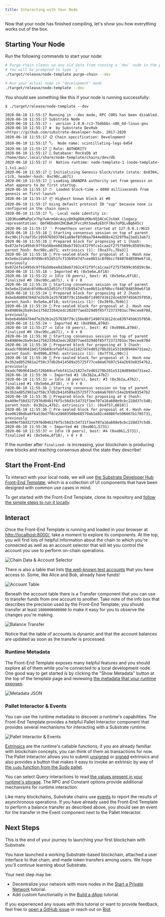 ```yaml
---
title: Interacting with Your Node
---
```


Now that your node has finished compiling, let's show you how everything works out of the box.

## Starting Your Node

Run the following commands to start your node:

```bash
# Purge chain cleans up any old data from running a `dev` node in the past
# You will be prompted to type `y`
./target/release/node-template purge-chain --dev

# Run your actual node in "development" mode
./target/release/node-template --dev
```

You should see something like this if your node is running successfully:

```
$ ./target/release/node-template --dev

2020-06-10 11:55:17 Running in --dev mode, RPC CORS has been disabled.
2020-06-10 11:55:17 Substrate Node
2020-06-10 11:55:17 ✌️  version 2.0.0-rc3-7b4bbbc-x86_64-linux-gnu
2020-06-10 11:55:17 ❤️  by Substrate DevHub <https://github.com/substrate-developer-hub>, 2017-2020
2020-06-10 11:55:17 📋 Chain specification: Development
2020-06-10 11:55:17 🏷  Node name: scintillating-legs-6454
2020-06-10 11:55:17 👤 Role: AUTHORITY
2020-06-10 11:55:17 💾 Database: RocksDb at /home/dan/.local/share/node-template/chains/dev/db
2020-06-10 11:55:17 ⛓  Native runtime: node-template-1 (node-template-1.tx1.au1)
2020-06-10 11:55:17 🔨 Initializing Genesis block/state (state: 0x8304…c1cb, header-hash: 0xc90c…ab71)
2020-06-10 11:55:17 👴 Loading GRANDPA authority set from genesis on what appears to be first startup.
2020-06-10 11:55:17 ⏱  Loaded block-time = 6000 milliseconds from genesis on first-launch
2020-06-10 11:55:17 📦 Highest known block at #0
2020-06-10 11:55:17 Using default protocol ID "sup" because none is configured in the chain specs
2020-06-10 11:55:17 🏷  Local node identity is: 12D3KooWMaPpCv7hp7wArmG6cAuyz8HXqD88zKNvVQ34CoCJsXmX (legacy representation: QmfHEbdmVZHCBwKJFvczRt5owAzEbtF7Ao7oPQLvBq645c)
2020-06-10 11:55:17 〽️ Prometheus server started at 127.0.0.1:9615
2020-06-10 11:55:18 🙌 Starting consensus session on top of parent 0xc90c17cdaf35c1959765037041a89ef8fd0aa7844e868c42329f9a23ed13ab71
2020-06-10 11:55:18 🎁 Prepared block for proposing at 1 [hash: 0x872efe1495dc97f8a56bee8d38eb7392c472f9fca1caa2f27575699c85859c8e; parent_hash: 0xc90c…ab71; extrinsics (1): [0xa37c…78a3]]
2020-06-10 11:55:18 🔖 Pre-sealed block for proposal at 1. Hash now 0x5e6e22a6dc07d9bc652d51fcf33b9547d7cee0b51c8f0bccf8407848599e6f18, previously 0x872efe1495dc97f8a56bee8d38eb7392c472f9fca1caa2f27575699c85859c8e.
2020-06-10 11:55:18 ✨ Imported #1 (0x5e6e…6f18)
2020-06-10 11:55:22 💤 Idle (0 peers), best: #1 (0x5e6e…6f18), finalized #0 (0xc90c…ab71), ⬇ 0 ⬆ 0
2020-06-10 11:55:24 🙌 Starting consensus session on top of parent 0x5e6e22a6dc07d9bc652d51fcf33b9547d7cee0b51c8f0bccf8407848599e6f18
2020-06-10 11:55:24 🎁 Prepared block for proposing at 2 [hash: 0xbeb4b804784d7e2b3b1e257838f79c156e8bf1490741612dce839745b635f050; parent_hash: 0x5e6e…6f18; extrinsics (1): [0x39f0…7b9b]]
2020-06-10 11:55:24 🔖 Pre-sealed block for proposal at 2. Hash now 0x89869e2ba9cbe1758233642edc202877aed329d0f85f72373703ac79ecee870d, previously 0xbeb4b804784d7e2b3b1e257838f79c156e8bf1490741612dce839745b635f050.
2020-06-10 11:55:24 ✨ Imported #2 (0x8986…870d)
2020-06-10 11:55:27 💤 Idle (0 peers), best: #2 (0x8986…870d), finalized #0 (0xc90c…ab71), ⬇ 0 ⬆ 0
2020-06-10 11:55:30 🙌 Starting consensus session on top of parent 0x89869e2ba9cbe1758233642edc202877aed329d0f85f72373703ac79ecee870d
2020-06-10 11:55:30 🎁 Prepared block for proposing at 3 [hash: 0xadcf0b9641bd1f26b69cefebf411e21827e7ed65278b281e5310d89484731ee2; parent_hash: 0x8986…870d; extrinsics (1): [0x7f7d…c90c]]
2020-06-10 11:55:30 🔖 Pre-sealed block for proposal at 3. Hash now 0x3b2ad852981a2f58c37db2b414589a35725f77ce84a67697c54a2b93e03547b2, previously 0xadcf0b9641bd1f26b69cefebf411e21827e7ed65278b281e5310d89484731ee2.
2020-06-10 11:55:30 ✨ Imported #3 (0x3b2a…47b2)
2020-06-10 11:55:32 💤 Idle (0 peers), best: #3 (0x3b2a…47b2), finalized #1 (0x5e6e…6f18), ⬇ 0 ⬆ 0
2020-06-10 11:55:36 🙌 Starting consensus session on top of parent 0x3b2ad852981a2f58c37db2b414589a35725f77ce84a67697c54a2b93e03547b2
2020-06-10 11:55:36 🎁 Prepared block for proposing at 4 [hash: 0x409ef58d3272976d04b1f6f5c56d3c54731f3ee707a16a608e9cbc228d37c5d8; parent_hash: 0x3b2a…47b2; extrinsics (1): [0x4f57…6010]]
2020-06-10 11:55:36 🔖 Pre-sealed block for proposal at 4. Hash now 0xe0619bdba8f6a53bd7f0ce28603500e68579ab1e02cd4886fe506667b1705731, previously 0x409ef58d3272976d04b1f6f5c56d3c54731f3ee707a16a608e9cbc228d37c5d8.
2020-06-10 11:55:36 ✨ Imported #4 (0xe061…5731)
2020-06-10 11:55:37 💤 Idle (0 peers), best: #4 (0xe061…5731), finalized #1 (0x5e6e…6f18), ⬇ 0 ⬆ 0
```

If the number after `finalized:` is increasing, your blockchain is producing new blocks and reaching
consensus about the state they describe!

## Start the Front-End

To interact with your local node, we will use
[the Substrate Developer Hub Front-End Template](https://github.com/substrate-developer-hub/substrate-front-end-template),
which is a collection of UI components that have been designed with common use cases in mind.

To get started with the Front-End Template, clone its repository and
[follow the simple steps to run it locally](https://github.com/substrate-developer-hub/substrate-front-end-template#using-the-template).

## Interact

Once the Front-End Template is running and loaded in your browser at
[http://localhost:8000/](http://localhost:8000/), take a moment to explore its components. At the
top, you will find lots of helpful information about the chain to which you're connected as well as
an account selector that will let you control the account you use to perform on-chain operations.

![Chain Data & Account Selector](assets/tutorials/first-chain/chain-data.png)

There is also a table that lists
[the well-known test accounts](../../knowledgebase/integrate/subkey#well-known-keys) that you have access to. Some,
like Alice and Bob, already have funds!

![Account Table](assets/tutorials/first-chain/accts-prefunded.png)

Beneath the account table there is a Transfer component that you can use to transfer funds from
one account to another. Take note of the info box that describes the precision used by the Front-End
Template; you should transfer at least `1000000000000` to make it easy for you to observe the
changes you're making.

![Balance Transfer](assets/tutorials/first-chain/apps-transfer.png)

Notice that the table of accounts is dynamic and that the account balances are updated as soon as
the transfer is processed.

### Runtime Metadata

The Front-End Template exposes many helpful features and you should explore all of them while you're
connected to a local development node. One good way to get started is by clicking the "Show
Metadata" button at the top of the template page and reviewing
[the metadata that your runtime exposes](../../knowledgebase/runtime/metadata).

![Metadata JSON](assets/tutorials/first-chain/metadata.png)

### Pallet Interactor & Events

You can use the runtime metadata to discover a runtime's capabilities. The Front-End Template
provides a helpful Pallet Interactor component that provides several mechanisms for interacting with
a Substrate runtime.

![Pallet Interactor & Events](assets/tutorials/first-chain/interactor-events.png)

[Extrinsics](../../knowledgebase/learn-substrate/extrinsics) are the runtime's callable functions; if you are
already familiar with blockchain concepts, you can think of them as transactions for now. The Pallet
Interactor allows you to submit [unsigned](../../knowledgebase/learn-substrate/extrinsics#unsigned-transactions) or
[signed](../../knowledgebase/learn-substrate/extrinsics#signed-transactions) extrinsics and also provides a button
that makes it easy to invoke an extrinsic by way of
[the `sudo` function from the Sudo pallet](https://substrate.dev/rustdocs/v2.0.0-rc3/pallet_sudo/enum.Call.html#variant.sudo).

You can select Query interactions to read
[the values present in your runtime's storage](../../knowledgebase/runtime/storage). The RPC and Constant options
provide additional mechanisms for runtime interaction.

Like many blockchains, Substrate chains use [events](../../knowledgebase/runtime/events) to report the results of
asynchronous operations. If you have already used the Front-End Template to perform a balance
transfer as described above, you should see an event for the transfer in the Event component next to
the Pallet Interactor.

## Next Steps

This is the end of your journey to launching your first blockchain with Substrate.

You have launched a working Substrate-based blockchain, attached a user interface to that chain, and
made token transfers among users. We hope you'll continue learning about Substrate.

Your next step may be:

- Decentralize your network with more nodes in the
  [Start a Private Network](../start-a-private-network/) tutorial.
- Add custom functionality in the [Build a dApp](../build-a-dapp/) tutorial.

If you experienced any issues with this tutorial or want to provide feedback, feel free to
[open a GitHub issue](https://github.com/substrate-developer-hub/tutorials/issues/new) or reach out
on [Riot](https://riot.im/app/#/room/!HzySYSaIhtyWrwiwEV:matrix.org).
